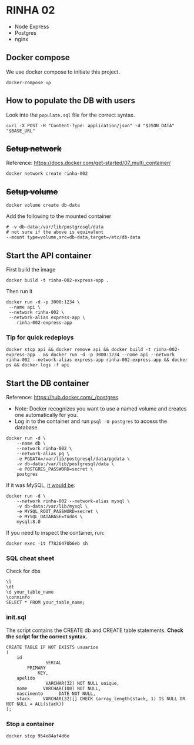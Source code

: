 # RINHA 02

- Node Express
- Postgres
- nginx

## Docker compose

We use docker compose to initiate this project.
```
docker-compose up
```
## How to populate the DB with users

Look into the `populate.sql` file for the correct syntax.

```
curl -X POST -H "Content-Type: application/json" -d "$JSON_DATA" "$BASE_URL"
```

## ~~Setup network~~
Reference: https://docs.docker.com/get-started/07_multi_container/

```
docker network create rinha-002 
```

## ~~Setup volume~~

```
docker volume create db-data
```

Add the following to the mounted container
```
# -v db-data:/var/lib/postgresql/data
# not sure if the above is equivalent
--mount type=volume,src=db-data,target=/etc/db-data
```



## Start the API container
First build the image

```
docker build -t rinha-002-express-app .
```

Then run it
```
docker run -d -p 3000:1234 \
 --name api \
 --network rinha-002 \
 --network-alias express-app \
    rinha-002-express-app
```

### Tip for quick redeploys
```
docker stop api && docker remove api && docker build -t rinha-002-express-app . && docker run -d -p 3000:1234 --name api --network rinha-002 --network-alias express-app rinha-002-express-app && docker ps && docker logs -f api
```

## Start the DB container
Reference: https://hub.docker.com/_/postgres

- Note: Docker recognizes you want to use a named volume and creates one automatically for you.
- Log in to the container and run `psql -U postgres` to access the database.

```
docker run -d \
    --name db \
    --network rinha-002 \
    --network-alias pg \
    -e PGDATA=/var/lib/postgresql/data/pgdata \
	-v db-data:/var/lib/postgresql/data \
    -e POSTGRES_PASSWORD=secret \
    postgres
```

If it was MySQL, [it would be](https://docs.docker.com/get-started/07_multi_container/):
```
docker run -d \
    --network rinha-002 --network-alias mysql \
    -v db-data:/var/lib/mysql \
    -e MYSQL_ROOT_PASSWORD=secret \
    -e MYSQL_DATABASE=todos \
    mysql:8.0
```

If you need to inspect the container, run:
```
docker exec -it f7826470b6eb sh
```

### SQL cheat sheet

Check for dbs
```
\l
\dt
\d your_table_name
\conninfo
SELECT * FROM your_table_name;
```
### init.sql

The script contains the CREATE db and CREATE table statements. **Check the script for the correct syntax.**

```
CREATE TABLE IF NOT EXISTS usuarios
(
    id
               SERIAL
        PRIMARY
            KEY,
    apelido
               VARCHAR(32) NOT NULL unique,
    nome      VARCHAR(100) NOT NULL,
    nascimento      DATE NOT NULL,
    stack     VARCHAR(32)[] CHECK (array_length(stack, 1) IS NULL OR NOT NULL = ALL(stack))
);
```

### Stop a container

```
docker stop 954e84af4d6e
```